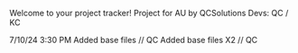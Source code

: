 Welcome to your project tracker!
Project for AU by QCSolutions
Devs: QC / KC


7/10/24
3:30 PM
Added base files // QC
Added base files X2 // QC
